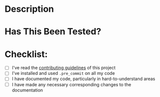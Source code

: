 # Description

[//]: # (Please include a summary of the changes and a link/description of the related issue.)
[//]: # (Please also include relevant motivation and context.)


# Has This Been Tested?

[//]: # (Please describe the tests that you ran to verify your changes. Provide instructions to reproduce.)
[//]: # (Please also list any relevant details for your test configuration)


# Checklist:

- [ ] I've read the [contributing guidelines](https://juftin.com/camply/contributing) of this project
- [ ] I've installed and used `.pre_commit` on all my code
- [ ] I have documented my code, particularly in hard-to-understand areas
- [ ] I have made any necessary corresponding changes to the documentation
